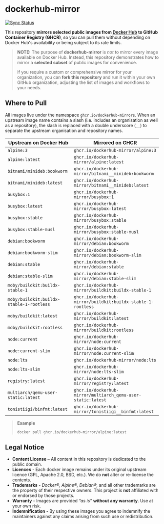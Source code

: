 # dockerhub-mirror

[![Sync Status](https://github.com/dockerhub-mirror/dockerhub-mirror/actions/workflows/mirror-images.yml/badge.svg)](https://github.com/dockerhub-mirror/dockerhub-mirror/actions/workflows/mirror-images.yml)

This repository **mirrors selected public images from [Docker Hub](https://hub.docker.com/) to GitHub Container Registry (GHCR)**,
so you can pull them without depending on Docker Hub's availability or being subject to its rate limits.

> **NOTE:** The purpose of **dockerhub-mirror** is _not_ to mirror every image available on Docker Hub.
> Instead, this repository demonstrates how to mirror a **selected subset** of public images for convenience.
>
> If you require a custom or comprehensive mirror for your organization, you can **fork this repository**
> and run it within your own GitHub organization, adjusting the list of images and workflows to your needs.

## Where to Pull

All images live under the namespace `ghcr.io/dockerhub-mirrors`.
When an upstream image name contains a slash (i.e. includes an organisation as well as a repository),
the slash is replaced with a double underscore (`__`) to separate the upstream organisation and repository names.

| Upstream on Docker Hub              | Mirrored on GHCR
| ----------------------------------- | ----------------
| `alpine:3`                          | `ghcr.io/dockerhub-mirror/alpine:3`
| `alpine:latest`                     | `ghcr.io/dockerhub-mirror/alpine:latest`
| `bitnami/minideb:bookworm`          | `ghcr.io/dockerhub-mirror/bitnami__minideb:bookworm`
| `bitnami/minideb:latest`            | `ghcr.io/dockerhub-mirror/bitnami__minideb:latest`
| `busybox:1`                         | `ghcr.io/dockerhub-mirror/busybox:1`
| `busybox:latest`                    | `ghcr.io/dockerhub-mirror/busybox:latest`
| `busybox:stable`                    | `ghcr.io/dockerhub-mirror/busybox:stable`
| `busybox:stable-musl`               | `ghcr.io/dockerhub-mirror/busybox:stable-musl`
| `debian:bookworm`                   | `ghcr.io/dockerhub-mirror/debian:bookworm`
| `debian:bookworm-slim`              | `ghcr.io/dockerhub-mirror/debian:bookworm-slim`
| `debian:stable`                     | `ghcr.io/dockerhub-mirror/debian:stable`
| `debian:stable-slim`                | `ghcr.io/dockerhub-mirror/debian:stable-slim`
| `moby/buildkit:buildx-stable-1`     | `ghcr.io/dockerhub-mirror/buildkit:buildx-stable-1`
| `moby/buildkit:buildx-stable-1-rootless` | `ghcr.io/dockerhub-mirror/buildkit:buildx-stable-1-rootless`
| `moby/buildkit:latest`              | `ghcr.io/dockerhub-mirror/buildkit:latest`
| `moby/buildkit:rootless`            | `ghcr.io/dockerhub-mirror/buildkit:rootless`
| `node:current`                      | `ghcr.io/dockerhub-mirror/node:current`
| `node:current-slim`                 | `ghcr.io/dockerhub-mirror/node:current-slim`
| `node:lts`                          | `ghcr.io/dockerhub-mirror/node:lts`
| `node:lts-slim`                     | `ghcr.io/dockerhub-mirror/node:lts-slim`
| `registry:latest`                   | `ghcr.io/dockerhub-mirror/registry:latest`
| `multiarch/qemu-user-static:latest` | `ghcr.io/dockerhub-mirror/multiarch_qemu-user-static:latest`
| `tonistiigi/binfmt:latest`          | `ghcr.io/dockerhub-mirror/tonistiigi__binfmt:latest`

> **Example**
>
> ```bash
> docker pull ghcr.io/dockerhub-mirror/alpine:latest
> ```


## Legal Notice

* **Content License** – All content in this repository is dedicated to the public domain.
* **Licences** - Each docker image remains under its original upstream licence (GPL, Apache 2.0, BSD, etc.). We do **not** alter or re-license the contents.
* **Trademarks** - *Docker®, Alpine®, Debian®,* and all other trademarks are the property of their respective owners. This project is **not** affiliated with or endorsed by those projects.
* **Warranty** - Images are provided *“as is”* **without any warranty**. Use at your own risk.
* **Indemnification** - By using these images you agree to indemnify the maintainers against any claims arising from such use or redistribution.
